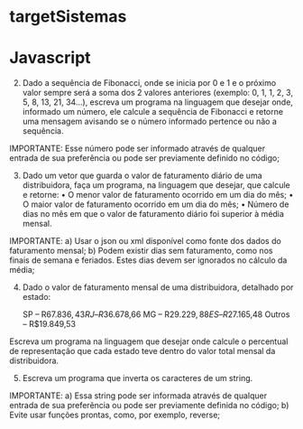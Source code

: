 # targetSistemas

# Javascript

2) Dado a sequência de Fibonacci, onde se inicia por 0 e 1 e o próximo valor sempre será a soma dos 2 valores anteriores (exemplo: 0, 1, 1, 2, 3, 5, 8, 13, 21, 34...), escreva um programa na linguagem que desejar onde, informado um número, ele calcule a sequência de Fibonacci e retorne uma mensagem avisando se o número informado pertence ou não a sequência.

IMPORTANTE: 
	Esse número pode ser informado através de qualquer entrada de sua preferência ou pode ser previamente definido no código;


3) Dado um vetor que guarda o valor de faturamento diário de uma distribuidora, faça um programa, na linguagem que desejar, que calcule e retorne:
	• O menor valor de faturamento ocorrido em um dia do mês;
	• O maior valor de faturamento ocorrido em um dia do mês;
	• Número de dias no mês em que o valor de faturamento diário foi superior à média mensal.

IMPORTANTE:
	a) Usar o json ou xml disponível como fonte dos dados do faturamento mensal;
	b) Podem existir dias sem faturamento, como nos finais de semana e feriados. Estes dias devem ser ignorados no cálculo da média;


4) Dado o valor de faturamento mensal de uma distribuidora, detalhado por estado:

	SP – R$67.836,43
	RJ – R$36.678,66
	MG – R$29.229,88
	ES – R$27.165,48
	Outros – R$19.849,53

Escreva um programa na linguagem que desejar onde calcule o percentual de representação que cada estado teve dentro do valor total mensal da distribuidora.
 

5) Escreva um programa que inverta os caracteres de um string.

IMPORTANTE:
	a) Essa string pode ser informada através de qualquer entrada de sua preferência ou pode ser previamente definida no código;
	b) Evite usar funções prontas, como, por exemplo, reverse;
